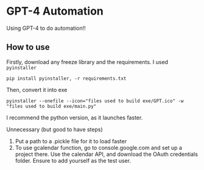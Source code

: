 # GPT-4 Automation
Using GPT-4 to do automation!!

## How to use
Firstly, download any freeze library and the requirements. I used `pyinstaller`
```shell
pip install pyinstaller, -r requirements.txt
```

Then, convert it into exe
```shell
pyinstaller --onefile --icon="files used to build exe/GPT.ico" -w "files used to build exe/main.py"
```
I recommend the python version, as it launches faster.

Unnecessary (but good to have steps)
1. Put a path to a .pickle file for it to load faster 
2. To use gcalendar function, go to console.google.com and set up a project there. Use the calendar API, and download the OAuth credentials folder. Ensure to add yourself as the test user.


